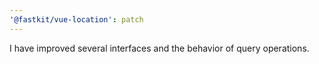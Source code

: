 ```yaml
---
'@fastkit/vue-location': patch
---
```


I have improved several interfaces and the behavior of query operations.
